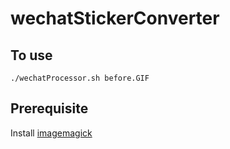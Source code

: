 # wechatStickerConverter
## To use
`./wechatProcessor.sh before.GIF`

## Prerequisite
Install [imagemagick](http://www.imagemagick.org/script/binary-releases.php)
